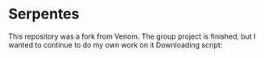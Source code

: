 # Serpentes
This repository was a fork from Venom. The group project is finished, but I wanted to continue to do my own work on it
Downloading script: 
